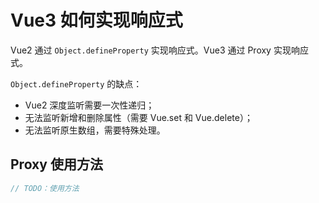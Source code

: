 # Vue3 如何实现响应式

Vue2 通过 `Object.defineProperty` 实现响应式。Vue3 通过 Proxy 实现响应式。

`Object.defineProperty` 的缺点：

- Vue2 深度监听需要一次性递归；
- 无法监听新增和删除属性（需要 Vue.set 和 Vue.delete）；
- 无法监听原生数组，需要特殊处理。

## Proxy 使用方法

```javascript
// TODO：使用方法
```